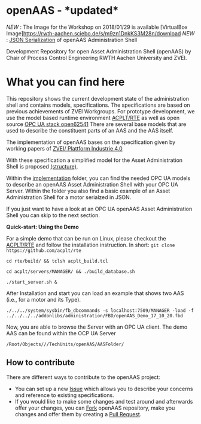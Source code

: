 # openAAS - \*updated\*
*NEW* : The Image for the Workshop on 2018/01/29 is available [VirtualBox Image]https://rwth-aachen.sciebo.de/s/m9zn1DnkKS3M28n/download
*NEW* : [JSON Serialization](https://github.com/acplt/openAAS/tree/master/implementation) of openAAS Administration Shell

Development Repository for open Asset Administration Shell (openAAS) by Chair of Process Control Engineering RWTH Aachen University and ZVEI.


# What you can find here
This repository shows the current development state of the administration shell and contains models, specifications. The specifications are based on previous achievements of ZVEI Workgroups.
For prototype development, we use the model based runtime environment [ACPLT/RTE](https://github.com/acplt/rte) as well as open source [OPC UA stack open62541](https://github.com/open62541/open62541)
There are several base models that are used to describe the constituent parts of an AAS and the AAS itself.

The implementation of openAAS bases on the specification given by working papers of [ZVEI/ Plattform Industrie 4.0](www.plattform-i40.de/I40/Redaktion/EN/Downloads/Publikation/structure-of-the-administration-shell.pdf?__blob=publicationFile&v=7)

With these specification a simplified model for the Asset Administration Shell is proposed [(structure)](https://github.com/acplt/openAAS/blob/master/concepts/structure/structure.pdf).

Within the [implementation](https://github.com/acplt/openAAS/blob/master/implementation/) folder, you can find the needed OPC UA models to describe an openAAS Asset Administration Shell with your OPC UA Server. Within the folder you also find a basic example of an Asset Administration Shell for a motor serialzed in JSON.

If you just want to have a look at an OPC UA openAAS Asset Administration Shell you can skip to the next section.

**Quick-start: Using the Demo**

For a simple demo that can be run on Linux, please checkout the [ACPLT/RTE](https://github.com/acplt/rte) and follow the installation instruction. In short:
``
git clone https://github.com/acplt/rte
``

``
cd rte/build/ && tclsh acplt_build.tcl
``

``
cd acplt/servers/MANAGER/ && ./build_database.sh
``

``
./start_server.sh &
``

After Installation and start you can load an example that shows two AAS (i.e., for a motor and its Type).

``
./../../system/sysbin/fb_dbcommands -s localhost:7509/MANAGER -load -f ../../../../addonlibs/administration/FBD/openAAS_Demo_17_10_20.fbd
``

Now, you are able to browse the Server with an OPC UA client. The demo AAS can be found within the OCP UA Server

``
/Root/Objects///TechUnits/openAAS/AASFolder/
``



## How to contribute
There are different ways to contribute to the openAAS project:
- You can set up a new [Issue]( https://github.com/acplt/openAAS/issues) which allows you to describe your concerns and reference to existing specifications.
- If you would like to make some changes and test around and afterwards offer your changes, you can [Fork]( https://help.github.com/articles/fork-a-repo/) openAAS repository, make you changes and offer them by creating a [Pull Request]( https://help.github.com/articles/creating-a-pull-request/).
